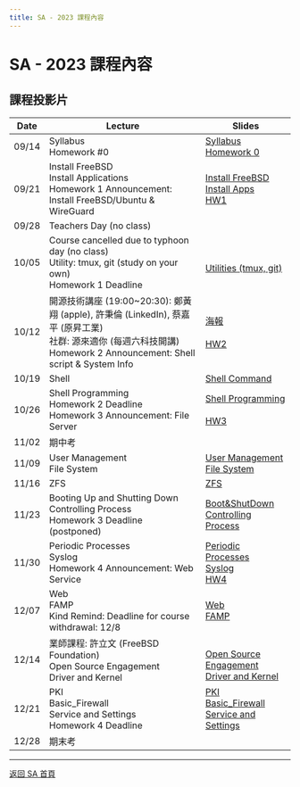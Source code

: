 ```yaml
---
title: SA - 2023 課程內容
---
```


# SA - 2023 課程內容

## 課程投影片

| Date  | Lecture                                                                                                                                                                    | Slides                                                                                                                                   |
| ----- | -------------------------------------------------------------------------------------------------------------------------------------------------------------------------- | ---------------------------------------------------------------------------------------------------------------------------------------- |
| 09/14 | Syllabus<br>Homework #0                                                                                                                                                    | [Syllabus](/sa/2023/00_Syllabus.pdf)<br>[Homework 0](/sa/2023/00_Homework_0.pdf)                                                             |
| 09/21 | Install FreeBSD<br>Install Applications<br>Homework 1 Announcement: Install FreeBSD/Ubuntu & WireGuard                                                                     | [Install FreeBSD](/sa/2023/01_Install_FreeBSD.pdf)<br>[Install Apps](/sa/2023/02_Installing_Applications.pdf)<br>[HW1](/sa/2023/HW1.pdf)       |
| 09/28 | Teachers Day (no class)                                                                                                                                                    |                                                                                                                                          |
| 10/05 | Course cancelled due to typhoon day (no class)<br>Utility: tmux, git (study on your own)<br>Homework 1 Deadline                                                            | <br>[Utilities (tmux, git)](/sa/2023/05_Utilities_tmux_git.pdf)                                                                            |
| 10/12 | 開源技術講座 (19:00~20:30): 鄭黃翔 (apple), 許秉倫 (LinkedIn), 蔡嘉平 (原昇工業)<br>社群: 源來適你 (每週六科技開講)<br>Homework 2 Announcement: Shell script & System Info | [海報](/sa/2023/20231012_開源技術講座_源來適你.pdf)<br><br>[HW2](/sa/2023/HW2.pdf)                                                           |
| 10/19 | Shell                                                                                                                                                                      | [Shell Command](/sa/2023/03_Shell.pdf)                                                                                                     |
| 10/26 | Shell Programming<br>Homework 2 Deadline<br>Homework 3 Announcement: File Server                                                                                           | [Shell Programming](/sa/2023/04_ShellProgramming.pdf)<br><br>[HW3](/sa/2023/HW3.pdf)                                                         |
| 11/02 | 期中考                                                                                                                                                                     |                                                                                                                                          |
| 11/09 | User Management<br>File System                                                                                                                                             | [User Management](/sa/2023/07_User_Management.pdf)<br>[File System](/sa/2023/10_FileSystem.pdf)                                              |
| 11/16 | ZFS                                                                                                                                                                        | [ZFS](/sa/2023/15_ZFS.pdf)                                                                                                                 |
| 11/23 | Booting Up and Shutting Down<br>Controlling Process<br>Homework 3 Deadline (postponed)                                                                                     | [Boot&ShutDown](/sa/2023/06_Boot_ShutDown.pdf)<br>[Controlling Process](/sa/2023/08_Controlling_Process.pdf)                                 |
| 11/30 | Periodic Processes<br>Syslog<br>Homework 4 Announcement: Web Service                                                                                                       | [Periodic Processes](/sa/2023/09_Periodic_Processes.pdf)<br>[Syslog](/sa/2023/17_Syslog_and_LogRotate.pdf)<br>[HW4](/sa/2023/HW4.pdf)          |
| 12/07 | Web<br>FAMP<br>Kind Remind: Deadline for course withdrawal: 12/8                                                                                                           | [Web](/sa/2023/18_Web.pdf)<br>[FAMP](/sa/2023/19_FAMP.pdf)                                                                                   |
| 12/14 | 業師課程: 許立文 (FreeBSD Foundation)<br>Open Source Engagement<br>Driver and Kernel                                                                                       | <br>[Open Source Engagement](/sa/2023/21_Open_Source_Engagement.pdf)<br>[Driver and Kernel](/sa/2023/20_Driver_and_Kernel.pdf)               |
| 12/21 | PKI<br>Basic_Firewall<br>Service and Settings<br>Homework 4 Deadline                                                                                                       | [PKI](/sa/2023/22_PKI.pdf)<br>[Basic_Firewall](/sa/2023/25_Basic_Firewall.pdf)<br>[Service and Settings](/sa/2023/11_Service_and_Settings.pdf) |
| 12/28 | 期末考                                                                                                                                                                     |                                                                                                                                          |

---

[返回 SA 首頁](/sa/)
